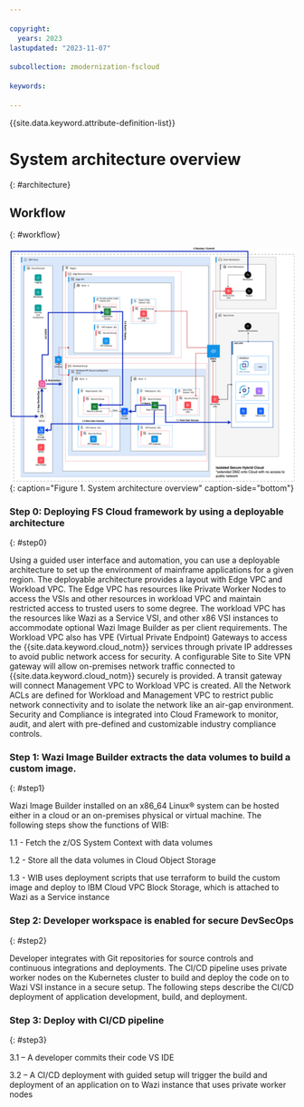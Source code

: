 ```yaml
---

copyright:
  years: 2023
lastupdated: "2023-11-07"

subcollection: zmodernization-fscloud

keywords:

---
```


{{site.data.keyword.attribute-definition-list}}

# System architecture overview
{: #architecture}


## Workflow
{: #workflow}

![System Architecture Overview Diagram](images/ArchOverview-v4.0.png){: caption="Figure 1. System architecture overview" caption-side="bottom"}

### Step 0:  Deploying FS Cloud framework by using a deployable architecture
{: #step0}

Using a guided user interface and automation, you can use a deployable architecture to set up the environment of mainframe applications for a given region. The deployable architecture provides a layout with Edge VPC and Workload VPC. The Edge VPC has resources like Private Worker Nodes to access the VSIs and other resources in workload VPC and maintain restricted access to trusted users to some degree. The workload VPC has the resources like Wazi as a Service VSI, and other x86 VSI instances to accommodate optional Wazi Image Builder as per client requirements. The Workload VPC also has VPE (Virtual Private Endpoint) Gateways to access the {{site.data.keyword.cloud_notm}} services through private IP addresses to avoid public network access for security. A configurable Site to Site VPN gateway will allow on-premises network traffic connected to {{site.data.keyword.cloud_notm}} securely is provided. A transit gateway will connect Management VPC to Workload VPC is created. All the Network ACLs are defined for Workload and Management VPC to restrict public network connectivity and to isolate the network like an air-gap environment. Security and Compliance is integrated into Cloud Framework to monitor, audit, and alert with pre-defined and customizable industry compliance controls.

### Step 1: Wazi Image Builder extracts the data volumes to build a custom image.
{: #step1}

Wazi Image Builder installed on an x86_64 Linux® system can be hosted either in a cloud or an on-premises physical or virtual machine. The following steps show the functions of WIB:

1.1	- Fetch the z/OS System Context with data volumes

1.2	- Store all the data volumes in Cloud Object Storage

1.3	- WIB uses deployment scripts that use terraform to build the custom image and deploy to IBM Cloud VPC Block Storage, which is attached to Wazi as a Service instance

### Step 2: Developer workspace is enabled for secure DevSecOps
{: #step2}

Developer integrates with Git repositories for source controls and continuous integrations and deployments. The CI/CD pipeline uses private worker nodes on the Kubernetes cluster to build and deploy the code on to Wazi VSI instance in a secure setup. The following steps describe the CI/CD deployment of application development, build, and deployment.

### Step 3: Deploy with CI/CD pipeline
{: #step3}

3.1	– A developer commits their code VS IDE

3.2	– A CI/CD deployment with guided setup will trigger the build and deployment of an application on to Wazi instance that uses private worker nodes


